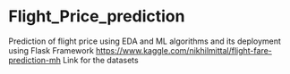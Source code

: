 # Flight_Price_prediction
Prediction of flight price using EDA and ML algorithms and its deployment using Flask Framework
https://www.kaggle.com/nikhilmittal/flight-fare-prediction-mh
Link for the datasets
